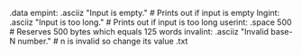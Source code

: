 .data
  empint:   .asciiz "Input is empty." # Prints out if input is empty
  lngint:    .asciiz "Input is too long." # Prints out if input is too long
  userint:    .space  500 # Reserves 500 bytes which equals 125 words
  invalint: .asciiz "Invalid base-N number." # n is invalid so change its value
.txt
